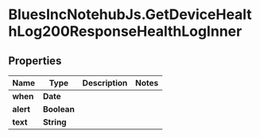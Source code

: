 # BluesIncNotehubJs.GetDeviceHealthLog200ResponseHealthLogInner

## Properties

Name | Type | Description | Notes
------------ | ------------- | ------------- | -------------
**when** | **Date** |  | 
**alert** | **Boolean** |  | 
**text** | **String** |  | 


